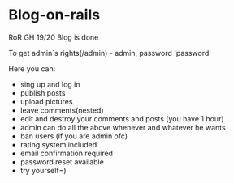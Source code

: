 
# Blog-on-rails

RoR GH 19/20 Blog is done

To get admin`s rights(/admin) - admin, password 'password'

Here you can:
- sing up and log in
- publish posts
- upload pictures
- leave comments(nested)
- edit and destroy your comments and posts (you have 1 hour)
- admin can do all the above whenever and whatever he wants
- ban users (if you are admin ofc)
- rating system included
- email confirmation required
- password reset available
- try yourself=)



